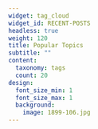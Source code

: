 ```yaml
---
widget: tag_cloud
widget_id: RECENT-POSTS
headless: true
weight: 120
title: Popular Topics
subtitle: ""
content:
  taxonomy: tags
  count: 20
design:
  font_size_min: 1
  font_size_max: 1
  background:
    image: 1899-106.jpg
---
```

